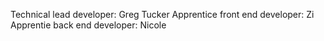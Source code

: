 Technical lead developer: Greg Tucker
Apprentice front end developer: Zi
Apprentie back end developer: Nicole
